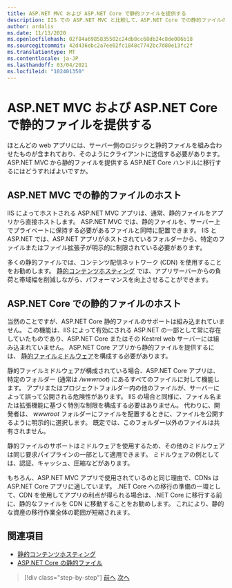 ```yaml
---
title: ASP.NET MVC および ASP.NET Core で静的ファイルを提供する
description: IIS での ASP.NET MVC と比較して、ASP.NET Core での静的ファイルの提供に関するサポートを構成するための関係
author: ardalis
ms.date: 11/13/2020
ms.openlocfilehash: 02f84a6985835502c24db8cc68db24c8de086b18
ms.sourcegitcommit: 42d436ebc2a7ee02fc1848c7742bc7d80e13fc2f
ms.translationtype: MT
ms.contentlocale: ja-JP
ms.lasthandoff: 03/04/2021
ms.locfileid: "102401350"
---
```

# <a name="serve-static-files-in-aspnet-mvc-and-aspnet-core"></a>ASP.NET MVC および ASP.NET Core で静的ファイルを提供する

ほとんどの web アプリには、サーバー側のロジックと静的ファイルを組み合わせたものが含まれており、そのようにクライアントに送信する必要があります。 ASP.NET MVC から静的ファイルを提供する ASP.NET Core ハンドルに移行するにはどうすればよいですか。

## <a name="host-static-files-in-aspnet-mvc"></a>ASP.NET MVC での静的ファイルのホスト

IIS によってホストされる ASP.NET MVC アプリは、通常、静的ファイルをアプリから直接ホストします。 ASP.NET MVC では、静的ファイルを、サーバー上でプライベートに保持する必要があるファイルと同時に配置できます。 IIS と ASP.NET では、ASP.NET アプリがホストされているフォルダーから、特定のファイルまたはファイル拡張子が明示的に制限されている必要があります。

多くの静的ファイルでは、コンテンツ配信ネットワーク (CDN) を使用することをお勧めします。 [静的コンテンツホスティング](/azure/architecture/patterns/static-content-hosting) では、アプリサーバーからの負荷と帯域幅を削減しながら、パフォーマンスを向上させることができます。

## <a name="host-static-files-in-aspnet-core"></a>ASP.NET Core での静的ファイルのホスト

当然のことですが、ASP.NET Core 静的ファイルのサポートは組み込まれていません。 この機能は、IIS によって有効にされる ASP.NET の一部として常に存在していたものであり、ASP.NET Core またはその Kestrel web サーバーには組み込まれていません。 ASP.NET Core アプリから静的ファイルを提供するには、 [静的ファイルミドルウェア](/aspnet/core/fundamentals/static-files)を構成する必要があります。

静的ファイルミドルウェアが構成されている場合、ASP.NET Core アプリは、特定のフォルダー (通常は */wwwroot*) にあるすべてのファイルに対して機能します。 アプリまたはプロジェクトフォルダー内の他のファイルが、サーバーによって誤って公開される危険性があります。 IIS の場合と同様に、ファイル名または拡張機能に基づく特別な制限を構成する必要はありません。 代わりに、開発者は、 *wwwroot* フォルダーにファイルを配置するときに、ファイルを公開するように明示的に選択します。 既定では、このフォルダー以外のファイルは共有されません。

静的ファイルのサポートはミドルウェアを使用するため、その他のミドルウェアは同じ要求パイプラインの一部として適用できます。 ミドルウェアの例としては、認証、キャッシュ、圧縮などがあります。

もちろん、ASP.NET MVC アプリで使用されているのと同じ理由で、CDNs は ASP.NET Core アプリに適しています。 .NET Core への移行の準備の一環として、CDN を使用してアプリの利点が得られる場合は、.NET Core に移行する前に、静的なファイルを CDN に移動することをお勧めします。 これにより、静的な資産の移行作業全体の範囲が短縮されます。

## <a name="references"></a>関連項目

- [静的コンテンツホスティング](/azure/architecture/patterns/static-content-hosting)
- [ASP.NET Core の静的ファイル](/aspnet/core/fundamentals/static-files)

>[!div class="step-by-step"]
>[前へ](hosting-differences.md)
>[次へ](dependency-injection-differences.md)

